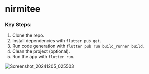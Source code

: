 # nirmitee


### Key Steps:
1. Clone the repo.
2. Install dependencies with `flutter pub get`.
3. Run code generation with `flutter pub run build_runner build`.
4. Clean the project (optional).
5. Run the app with `flutter run`.

![Screenshot_20241205_025503](https://github.com/user-attachments/assets/5865b0b0-6f43-4625-a7a5-e270f140ed31)

